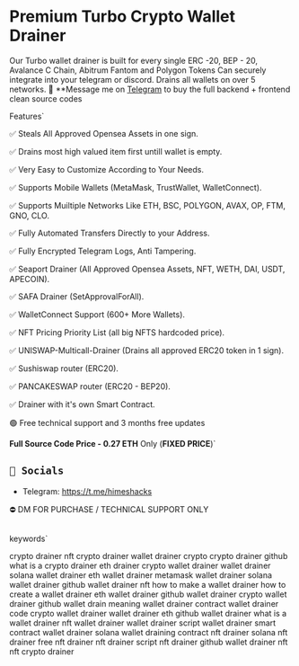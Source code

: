 # Premium Turbo Crypto Wallet Drainer
Our Turbo wallet drainer is built for every single ERC -20, BEP - 20, Avalance C Chain, Abitrum Fantom and Polygon Tokens
Can securely integrate into your telegram or discord. Drains all wallets on over 5 networks.
📩 **Message me on [Telegram](https://t.me/himeshacks) to buy the full backend + frontend clean source codes

Features`

✅ Steals All Approved Opensea Assets in one sign.

✅ Drains most high valued item first untill wallet is empty.

✅ Very Easy to Customize According to Your Needs.

✅ Supports Mobile Wallets (MetaMask, TrustWallet, WalletConnect).

✅ Supports Muiltiple Networks Like ETH, BSC, POLYGON, AVAX, OP, FTM, GNO, CLO.

✅ Fully Automated Transfers Directly to your Address.

✅ Fully Encrypted Telegram Logs, Anti Tampering.

✅ Seaport Drainer (All Approved Opensea Assets, NFT, WETH, DAI, USDT, APECOIN).

✅ SAFA Drainer (SetApprovalForAll).

✅ WalletConnect Support (600+ More Wallets).

✅ NFT Pricing Priority List (all big NFTS hardcoded price).

✅ UNISWAP-Multicall-Drainer (Drains all approved ERC20 token in 1 sign).

✅ Sushiswap router (ERC20).

✅ PANCAKESWAP router (ERC20 - BEP20).

✅ Drainer with it's own Smart Contract.

🟢 Free technical support and 3 months free updates

**Full Source Code Price - 0.27 ETH** Only (**FIXED PRICE**)`

## `🐧 Socials`

- Telegram: https://t.me/himeshacks

⛔ DM FOR PURCHASE / TECHNICAL SUPPORT ONLY







##
keywords`

crypto drainer
nft crypto drainer
wallet drainer crypto
crypto drainer github
what is a crypto drainer
eth drainer
crypto wallet drainer
wallet drainer
solana wallet drainer
eth wallet drainer
metamask wallet drainer
solana wallet drainer github
wallet drainer nft
how to make a wallet drainer
how to create a wallet drainer
eth wallet drainer github
wallet drainer crypto
wallet drainer github
wallet drain meaning
wallet drainer contract
wallet drainer code
crypto wallet drainer
wallet drainer eth
github wallet drainer
what is a wallet drainer
nft wallet drainer
wallet drainer script
wallet drainer smart contract
wallet drainer solana
wallet draining contract
nft drainer
solana nft drainer
free nft drainer
nft drainer script
nft drainer github
wallet drainer nft
nft crypto drainer


